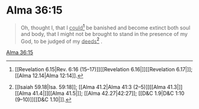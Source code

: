 # Alma 36:15

> Oh, thought I, that I <u>could</u>[^a] be banished and become extinct both soul and body, that I might not be brought to stand in the presence of my God, to be judged of my <u>deeds</u>[^b] .

[Alma 36:15](https://www.churchofjesuschrist.org/study/scriptures/bofm/alma/36?lang=eng&id=p15#p15)


[^a]: [[Revelation 6.15|Rev. 6:16 (15–17)]][[Revelation 6.16|]][[Revelation 6.17|]]; [[Alma 12.14|Alma 12:14]].  
[^b]: [[Isaiah 59.18|Isa. 59:18]]; [[Alma 41.2|Alma 41:3 (2–5)]][[Alma 41.3|]][[Alma 41.4|]][[Alma 41.5|]]; [[Alma 42.27|42:27]]; [[D&C 1.9|D&C 1:10 (9–10)]][[D&C 1.10|]].  
